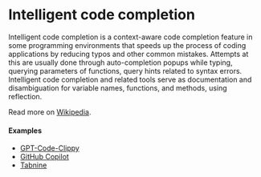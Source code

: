 # Intelligent code completion

Intelligent code completion is a context-aware code completion feature in some programming environments that speeds up the process of coding applications by reducing typos and other common mistakes. Attempts at this are usually done through auto-completion popups while typing, querying parameters of functions, query hints related to syntax errors. Intelligent code completion and related tools serve as documentation and disambiguation for variable names, functions, and methods, using reflection.

Read more on [Wikipedia](https://en.wikipedia.org/wiki/Intelligent_code_completion).

#### Examples
- [GPT-Code-Clippy](https://github.com/CodedotAl/gpt-code-clippy)
- [GitHub Copilot](https://github.com/features/copilot)
- [Tabnine](https://www.tabnine.com)
